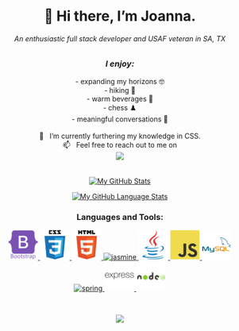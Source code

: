 <div align="center">
<h1>👋 Hi there, I’m Joanna.</h1>
<h6>An enthusiastic full stack developer and USAF veteran in SA, TX</h6>
<h3><em>I enjoy:</em></h3>
- expanding my horizons 🤓<br>
- hiking 🥾<br>
- warm beverages 🍵<br>
- chess ♟️<br>
- meaningful conversations 🤝<br><br>
🌱  &nbsp; I’m currently furthering my knowledge in CSS.<br>
📫  &nbsp; Feel free to reach out to me on<br>
<a href="http://www.linkedin.com/in/joanna-foss-aka-jocodes"><img
            src="https://img.shields.io/badge/linkedin-%230077B5.svg?&style=for-the-badge&logo=linkedin&logoColor=white"></a><br><br>
  
[![My GitHub Stats](https://github-readme-stats.vercel.app/api/?username=joanna-foss&count_private=true&theme=tokyonight&showicons=true)]()

[![My GitHub Language Stats](https://github-readme-stats.vercel.app/api/top-langs/?username=joanna-foss&langs_count=5&theme=tokyonight)]()

<h3>Languages and Tools:</h3>
<p> <a href="https://getbootstrap.com" target="_blank" rel="noreferrer"> <img src="https://raw.githubusercontent.com/devicons/devicon/master/icons/bootstrap/bootstrap-plain-wordmark.svg" alt="bootstrap" width="60" height="60"/> </a><a href="https://www.w3schools.com/css/" target="_blank" rel="noreferrer"> <img src="https://raw.githubusercontent.com/devicons/devicon/master/icons/css3/css3-original-wordmark.svg" alt="css3" width="60" height="60"/> </a> <a href="https://www.w3.org/html/" target="_blank" rel="noreferrer"> <img src="https://raw.githubusercontent.com/devicons/devicon/master/icons/html5/html5-original-wordmark.svg" alt="html5" width="60" height="60"/> </a> <a href="https://jasmine.github.io/" target="_blank" rel="noreferrer"> <img src="https://www.vectorlogo.zone/logos/jasmine/jasmine-icon.svg" alt="jasmine" width="60" height="60"/> </a> <a href="https://www.java.com" target="_blank" rel="noreferrer"> <img src="https://raw.githubusercontent.com/devicons/devicon/master/icons/java/java-original.svg" alt="java" width="60" height="60"/> </a> <a href="https://developer.mozilla.org/en-US/docs/Web/JavaScript" target="_blank" rel="noreferrer"> <img src="https://raw.githubusercontent.com/devicons/devicon/master/icons/javascript/javascript-original.svg" alt="javascript" width="60" height="60"/> </a> <a href="https://www.mysql.com/" target="_blank" rel="noreferrer"> <img src="https://raw.githubusercontent.com/devicons/devicon/master/icons/mysql/mysql-original-wordmark.svg" alt="mysql" width="60" height="60"/> </a> <a href="https://spring.io/" target="_blank" rel="noreferrer"> <img src="https://www.vectorlogo.zone/logos/springio/springio-icon.svg" alt="spring" width="60" height="60"/> </a> <a href="https://expressjs.com" target="_blank" rel="noreferrer"> <img src="https://raw.githubusercontent.com/devicons/devicon/master/icons/express/express-original-wordmark.svg" alt="express" width="60" height="60"/> </a> <a href="https://nodejs.org" target="_blank" rel="noreferrer"> <img src="https://raw.githubusercontent.com/devicons/devicon/master/icons/nodejs/nodejs-original-wordmark.svg" alt="nodejs" width="60" height="60"/> </a></p><br>

<!---<p><a href="https://www.buymeacoffee.com/jocodes"><img src="https://cdn.buymeacoffee.com/buttons/v2/default-yellow.png" height="50" width="210" alt="jocodes" /></a></p>--->
  
![](https://komarev.com/ghpvc/?username=joanna-foss&color=ff69b4) 
</div>
<!---
joanna-foss/joanna-foss is a ✨ special ✨ repository because its `README.md` (this file) appears on your GitHub profile.
You can click the Preview link to take a look at your changes.
--->
